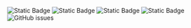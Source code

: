 ![Static Badge](https://img.shields.io/badge/blacklists-61-000000) ![Static Badge](https://img.shields.io/badge/blacklisted-2984024-cc0000) ![Static Badge](https://img.shields.io/badge/whitelisted-2251-00CC00) ![Static Badge](https://img.shields.io/badge/streaming_blacklist-28107-000000) ![GitHub issues](https://img.shields.io/github/issues/fabriziosalmi/blacklists)
